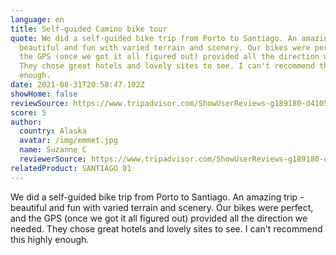 ```yaml
---
language: en
title: Self-guided Camino bike tour
quote: We did a self-guided bike trip from Porto to Santiago. An amazing trip -
  beautiful and fun with varied terrain and scenery. Our bikes were perfect, and
  the GPS (once we got it all figured out) provided all the direction we needed.
  They chose great hotels and lovely sites to see. I can't recommend this highly
  enough.
date: 2021-08-31T20:58:47.102Z
showHome: false
reviewSource: https://www.tripadvisor.com/ShowUserReviews-g189180-d4105907-r807520170-Top_Bike_Tours_Portugal-Porto_Porto_District_Northern_Portugal.html
score: 5
author:
  country: Alaska
  avatar: /img/emmet.jpg
  name: Suzanne C
  reviewerSource: https://www.tripadvisor.com/ShowUserReviews-g189180-d4105907-r807520170-Top_Bike_Tours_Portugal-Porto_Porto_District_Northern_Portugal.html
relatedProduct: SANTIAGO 01
---
```

We did a self-guided bike trip from Porto to Santiago. An amazing trip - beautiful and fun with varied terrain and scenery. Our bikes were perfect, and the GPS (once we got it all figured out) provided all the direction we needed. They chose great hotels and lovely sites to see. I can't recommend this highly enough.